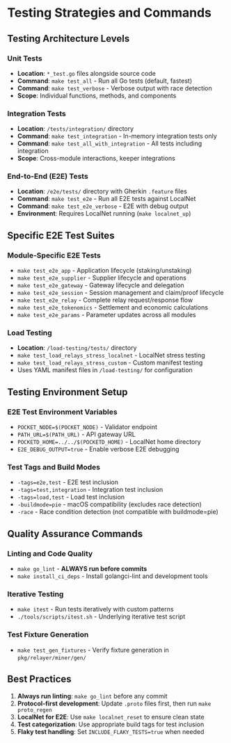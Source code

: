 # Testing Strategies and Commands

## Testing Architecture Levels

### Unit Tests

- **Location**: `*_test.go` files alongside source code
- **Command**: `make test_all` - Run all Go tests (default, fastest)
- **Command**: `make test_verbose` - Verbose output with race detection
- **Scope**: Individual functions, methods, and components

### Integration Tests

- **Location**: `/tests/integration/` directory
- **Command**: `make test_integration` - In-memory integration tests only
- **Command**: `make test_all_with_integration` - All tests including integration
- **Scope**: Cross-module interactions, keeper integrations

### End-to-End (E2E) Tests

- **Location**: `/e2e/tests/` directory with Gherkin `.feature` files
- **Command**: `make test_e2e` - Run all E2E tests against LocalNet
- **Command**: `make test_e2e_verbose` - E2E with debug output
- **Environment**: Requires LocalNet running (`make localnet_up`)

## Specific E2E Test Suites

### Module-Specific E2E Tests

- `make test_e2e_app` - Application lifecycle (staking/unstaking)
- `make test_e2e_supplier` - Supplier lifecycle and operations
- `make test_e2e_gateway` - Gateway lifecycle and delegation
- `make test_e2e_session` - Session management and claim/proof lifecycle
- `make test_e2e_relay` - Complete relay request/response flow
- `make test_e2e_tokenomics` - Settlement and economic calculations
- `make test_e2e_params` - Parameter updates across all modules

### Load Testing

- **Location**: `/load-testing/tests/` directory
- `make test_load_relays_stress_localnet` - LocalNet stress testing
- `make test_load_relays_stress_custom` - Custom manifest testing
- Uses YAML manifest files in `/load-testing/` for configuration

## Testing Environment Setup

### E2E Test Environment Variables

- `POCKET_NODE=$(POCKET_NODE)` - Validator endpoint
- `PATH_URL=$(PATH_URL)` - API gateway URL
- `POCKETD_HOME=../../$(POCKETD_HOME)` - LocalNet home directory
- `E2E_DEBUG_OUTPUT=true` - Enable verbose E2E debugging

### Test Tags and Build Modes

- `-tags=e2e,test` - E2E test inclusion
- `-tags=test,integration` - Integration test inclusion
- `-tags=load,test` - Load test inclusion
- `-buildmode=pie` - macOS compatibility (excludes race detection)
- `-race` - Race condition detection (not compatible with buildmode=pie)

## Quality Assurance Commands

### Linting and Code Quality

- `make go_lint` - **ALWAYS run before commits**
- `make install_ci_deps` - Install golangci-lint and development tools

### Iterative Testing

- `make itest` - Run tests iteratively with custom patterns
- `./tools/scripts/itest.sh` - Underlying iterative test script

### Test Fixture Generation

- `make test_gen_fixtures` - Verify fixture generation in `pkg/relayer/miner/gen/`

## Best Practices

1. **Always run linting**: `make go_lint` before any commit
2. **Protocol-first development**: Update `.proto` files first, then run `make proto_regen`
3. **LocalNet for E2E**: Use `make localnet_reset` to ensure clean state
4. **Test categorization**: Use appropriate build tags for test inclusion
5. **Flaky test handling**: Set `INCLUDE_FLAKY_TESTS=true` when needed
